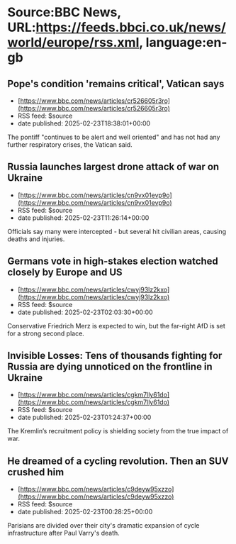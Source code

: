 # Source:BBC News, URL:https://feeds.bbci.co.uk/news/world/europe/rss.xml, language:en-gb

## Pope's condition 'remains critical', Vatican says
 - [https://www.bbc.com/news/articles/cr526605r3ro](https://www.bbc.com/news/articles/cr526605r3ro)
 - RSS feed: $source
 - date published: 2025-02-23T18:38:01+00:00

The pontiff "continues to be alert and well oriented" and has not had any further respiratory crises, the Vatican said.

## Russia launches largest drone attack of war on Ukraine
 - [https://www.bbc.com/news/articles/cn9vx01evp9o](https://www.bbc.com/news/articles/cn9vx01evp9o)
 - RSS feed: $source
 - date published: 2025-02-23T11:26:14+00:00

Officials say many were intercepted - but several hit civilian areas, causing deaths and injuries.

## Germans vote in high-stakes election watched closely by Europe and US
 - [https://www.bbc.com/news/articles/cwyj93lz2kxo](https://www.bbc.com/news/articles/cwyj93lz2kxo)
 - RSS feed: $source
 - date published: 2025-02-23T02:03:30+00:00

Conservative Friedrich Merz is expected to win, but the far-right AfD is set for a strong second place.

## Invisible Losses: Tens of thousands fighting for Russia are dying unnoticed on the frontline in Ukraine
 - [https://www.bbc.com/news/articles/cgkm7lly61do](https://www.bbc.com/news/articles/cgkm7lly61do)
 - RSS feed: $source
 - date published: 2025-02-23T01:24:37+00:00

The Kremlin’s recruitment policy is shielding society from the true impact of war.

## He dreamed of a cycling revolution. Then an SUV crushed him
 - [https://www.bbc.com/news/articles/c9deyw95xzzo](https://www.bbc.com/news/articles/c9deyw95xzzo)
 - RSS feed: $source
 - date published: 2025-02-23T00:28:25+00:00

Parisians are divided over their city's dramatic expansion of cycle infrastructure after Paul Varry's death.

